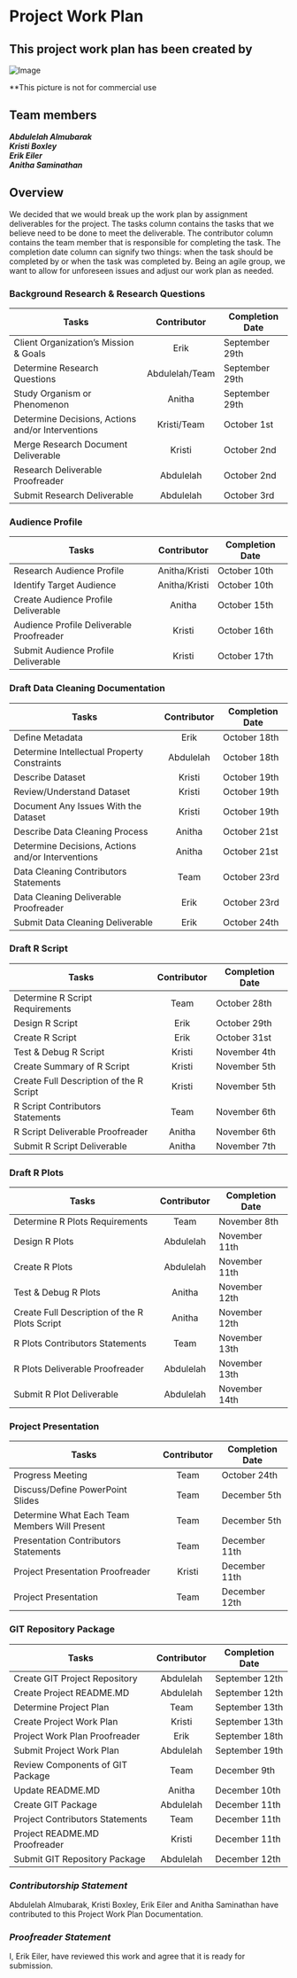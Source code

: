 # Project Work Plan

## This project work plan has been created by

![Image](https://github.com/anitha1987/EUREKA/blob/master/Eureka.jpg)

**This picture is not for commercial use 

## Team members 
   **_Abdulelah Almubarak_**  
   **_Kristi Boxley_**  
   **_Erik Eiler_**  
   **_Anitha Saminathan_**
      
## Overview 

We decided that we would break up the work plan by assignment deliverables for the project. The tasks column contains the tasks that we believe need to be done to meet the deliverable. The contributor column contains the team member that is responsible for completing the task. The completion date column can signify two things: when the task should be completed by or when the task was completed by. Being an agile group, we want to allow for unforeseen issues and adjust our work plan as needed.

### Background Research & Research Questions

| **Tasks**	                      |**Contributor**   |**Completion Date**|
|-------------------------------------|:----------------:|---------------|
|Client Organization’s Mission & Goals|    Erik              |  September 29th           |		
|Determine Research Questions	      |    Abdulelah/Team             |  September 29th    |	
|Study Organism or Phenomenon	      |    Anitha              |  September 29th            |	
|Determine Decisions, Actions and/or Interventions| Kristi/Team      | October 1st              |		
|Merge Research Document Deliverable   |    Kristi              | October 2nd              |		
|Research Deliverable Proofreader                  |    Abdulelah              | October 2nd             |
|Submit Research Deliverable           |    Abdulelah              | October 3rd             |
	
### Audience Profile

|**Tasks**	                       |**Contributor**   |**Completion Date**|
|--------------------------------------|:----------------:|---------------|
|Research Audience Profile             |   Anitha/Kristi               |   October 10th            |		
|Identify Target Audience	       |   Anitha/Kristi               |    October 10th           |
|Create Audience Profile Deliverable   |    Anitha              |  October 15th             |		
|Audience Profile Deliverable Proofreader	       |    Kristi              |     October 16th          |
|Submit Audience Profile Deliverable   |     Kristi             |October 17th |

### Draft Data Cleaning Documentation

|**Tasks**	                       |**Contributor**   |**Completion Date**|
|--------------------------------------|:----------------:|---------------|
|Define Metadata                       |    Erik              |      October 18th         |		
Determine Intellectual Property Constraints|	Abdulelah |October 18th|	
Describe Dataset		| Kristi            | October 19th  |
Review/Understand Dataset	| Kristi	| October 19th |
Document Any Issues With the Dataset	|	Kristi |October 19th |
Describe Data Cleaning Process		| Anitha | October 21st|
Determine Decisions, Actions and/or Interventions| Anitha | October 21st |		
Data Cleaning Contributors Statements	|Team	          | October 23rd              |
Data Cleaning Deliverable Proofreader		| Erik | October 23rd |
Submit Data Cleaning Deliverable        | Erik                |October 24th |

### Draft R Script

|**Tasks**	                       |**Contributor**   |**Completion Date**|
|--------------------------------------|:----------------:|---------------|
|Determine R Script Requirements		|  Team           | October 28th|
|Design R Script		|  Erik              |   October 29th |
|Create R Script		|  Erik              |   October 31st |
|Test & Debug R Script		| Kristi     |   November 4th |
|Create Summary of R Script            |      Kristi            |   November 5th            |		
|Create Full Description of the R Script	|	Kristi  | November 5th |
|R Script Contributors Statements	|Team	| November 6th|
|R Script Deliverable Proofreader	| Anitha  | November 6th |
|Submit R Script Deliverable             |   Anitha                |November 7th |

### Draft R Plots

|**Tasks**	                               |**Contributor**   |**Completion Date**|
|----------------------------------------------|:----------------:|---------------|
|Determine R Plots Requirements		| Team | November 8th |
|Design R Plots		| Abdulelah |    November 11th |
|Create R Plots		| Abdulelah  |  November 11th |
|Test & Debug R Plots	|  Anitha | November  12th |
|Create Full Description of the R Plots Script |    Anitha              |   November 12th            |
R Plots Contributors Statements	               |Team	| November 13th |
R Plots Deliverable Proofreader	|Abdulelah | November 13th |
Submit R Plot Deliverable                      |   Abdulelah                | November 14th |

### Project Presentation

|**Tasks**	                       |**Contributor**   |**Completion Date**|
|--------------------------------------|:----------------:|---------------|
|Progress Meeting                      |      Team            |October 24th |
|Discuss/Define PowerPoint Slides      |    Team              |   December 5th            |		
Determine What Each Team Members Will Present	| Team        | December 5th |	
Presentation Contributors Statements	|Team	   | December 11th|
Project Presentation Proofreader   | Kristi | December 11th |
Project Presentation                   |    Team               | December 12th |

### GIT Repository Package

|**Tasks**	                       |**Contributor**   |**Completion Date**|
|--------------------------------------|:----------------:|---------------|
|Create GIT Project Repository	       |  Abdulelah                | September 12th             |	
Create Project README.MD	       | Abdulelah         | September 12th  |
Determine Project Plan		       | Team              | September 13th  |
Create Project Work Plan	       | Kristi            | September 13th  |
Project Work Plan Proofreader 	       | Erik             | September 18th  |
Submit Project Work Plan               | Abdulelah         | September 19th  |
Review Components of GIT Package     |Team		|December 9th |
Update README.MD		 | Anitha   | December 10th |
Create GIT Package		| Abdulelah |December 11th |
Project Contributors Statements	       |Team	| December 11th |
Project README.MD Proofreader	  |Kristi    |December 11th |
Submit GIT Repository Package  |       Abdulelah                | December 12th |

### _**Contributorship Statement**_

Abdulelah Almubarak, Kristi Boxley, Erik Eiler and Anitha Saminathan have contributed to this Project Work Plan Documentation. 

### _**Proofreader Statement**_

I, Erik Eiler, have reviewed this work and agree that it is ready for submission.

